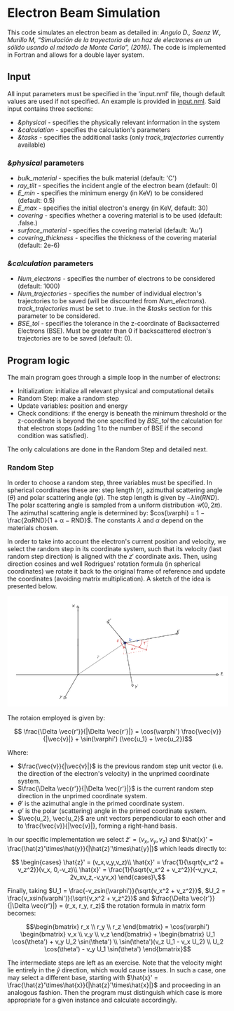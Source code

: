 # Electron Beam Simulation

This code simulates an electron beam as detailed in: _Angulo D., Saenz W., Murillo M, “Simulación de la trayectoria de un haz de electrones en un sólido usando el método de Monte Carlo”, (2016)_. The code is implemented in Fortran and allows for a double layer system.

## Input

All input parameters must be specified in the 'input.nml' file, though default values are used if not specified. An example is provided in [input.nml](./input.nml). Said input contains three sections:
- _&physical_ - specifies the physically relevant information in the system
- _&calculation_ - specifies the calculation's parameters
- _&tasks_ - specifies the additional tasks (only _track_trajectories_ currently available)


### _&physical_ parameters
- _bulk_material_ - specifies the bulk material (default: 'C')
- _ray_tilt_ - specifies the incident angle of the electron beam (default: 0)
- _E_min_ - specifies the minimum energy (in KeV) to be considered (default: 0.5)
- _E_max_ - specifies the initial electron's energy (in KeV, default: 30)
- _covering_ - specifies whether a covering material is to be used (default: .false.)
- _surface_material_ - specifies the covering material (default: 'Au')
- _covering_thickness_ - specifies the thickness of the covering material (default: 2e-6)

### _&calculation_ parameters
- _Num_electrons_ - specifies the number of electrons to be considered (default: 1000)
- _Num_trajectories_ - specifies the number of individual electron's trajectories to be saved (will be discounted from _Num_electrons_). _track_trajectories_ must be set to .true. in the _&tasks_ section for this parameter to be considered.
- _BSE_tol_ - specifies the tolerance in the z-coordinate of Backsacterred Electrons (BSE). Must be greater than 0 if backscattered electron's trajectories are to be saved (default: 0).

## Program logic
The main program goes through a simple loop in the number of electrons:
- Initialization: initialize all relevant physical and computational details
- Random Step: make a random step
- Update variables: position and energy
- Check conditions: if the energy is beneath the minimum threshold or the z-coordinate is beyond the one specified by _BSE_tol_ the calculation for that electron stops (adding 1 to the number of BSE if the second condition was satisfied).

The only calculations are done in the Random Step and detailed next.

### Random Step
In order to choose a random step, three variables must be specified. In spherical coordinates these are: step length ($r$), azimuthal scattering angle ($\theta$) and polar scattering angle ($\varphi$). The step length is given by $−\lambda ln(RND)$. The polar scattering angle is sampled from a uniform distribution $\mathcal{U}(0,2\pi)$. The azimuthal scattering angle is determined by: $cos(\varphi) = 1 −
\frac{2αRND}{1 + α − RND}$. The constants $\lambda$ and $\alpha$ depend on the materials chosen.

In order to take into account the electron's current position and velocity, we select the random step in its coordinate system, such that its velocity (last random step direction) is aligned with the $z'$ coordinate axis. Then, using direction cosines and well Rodrigues' rotation formula (in spherical coordinates) we rotate it back to the original frame of reference and update the coordinates (avoiding matrix multiplication). A sketch of the idea is presented below.

![scattering angles](./scattering_angles.png)

The rotaion employed is given by:
```math
    \frac{\Delta \vec{r'}}{|\Delta \vec{r'}|}
    =
    \cos(\varphi')
    \frac{\vec{v}}{|\vec{v}|}
    +
    \sin(\varphi')
    (\vec{u_1} + \vec{u_2})
```
Where:
- $\frac{\vec{v}}{|\vec{v}|}$ is the previous random step unit vector (i.e. the direction of the electron's velocity) in the unprimed coordinate system.
- $\frac{\Delta \vec{r'}}{|\Delta \vec{r'}|}$ is the current random step direction  in the unprimed coordinate system.
- $\theta'$ is the azimuthal angle in the primed coordinate system.
- $\varphi'$ is the polar (scattering) angle in the primed coordinate system.
- $\vec{u_2}, \vec{u_2}$ are unit vectors perpendicular to each other and to \frac{\vec{v}}{|\vec{v}|}, forming a right-hand basis.

In our specific implementation we select $\hat{z}' = (v_x,v_y,v_z)$ and $\hat{x}' = \frac{\hat{z}'\times\hat{y}}{|\hat{z}'\times\hat{y}|}$ which leads directly to:

```math
    \begin{cases}
      \hat{z}' = (v_x,v_y,v_z)\\
      \hat{x}' = \frac{1}{\sqrt{v_x^2 + v_z^2}}(v_x, 0,-v_z)\\
      \hat{x}' = \frac{1}{\sqrt{v_x^2 + v_z^2}}(-v_yv_z, 2v_xv_z,-v_yv_x)
    \end{cases}\,
```
Finally, taking $U_1 = \frac{-v_zsin(\varphi')}{\sqrt{v_x^2 + v_z^2}}$, $U_2 = \frac{v_xsin(\varphi')}{\sqrt{v_x^2 + v_z^2}}$ and $\frac{\Delta \vec{r'}}{|\Delta \vec{r'}|} = (r_x, r_y, r_z)$ the rotation formula in matrix form becomes:
```math
\begin{bmatrix}
r_x \\
r_y \\
r_z
\end{bmatrix}
=
\cos(\varphi')
\begin{bmatrix}
v_x \\
v_y \\
v_z
\end{bmatrix}
+
\begin{bmatrix}
U_1 \cos(\theta') + v_y U_2 \sin(\theta') \\
\sin(\theta')(v_z U_1 - v_x U_2) \\
U_2 \cos(\theta') - v_y U_1 \sin(\theta')
\end{bmatrix}
```

The intermediate steps are left as an exercise. Note that the velocity might lie entirely in the $\hat{y}$ direction, which would cause issues. In such a case, one may select a different base, starting with $\hat{x}' = \frac{\hat{z}'\times\hat{x}}{|\hat{z}'\times\hat{x}|}$ and proceeding in an analogous fashion. Then the program must distinguish which case is more appropriate for a given instance and calculate accordingly.